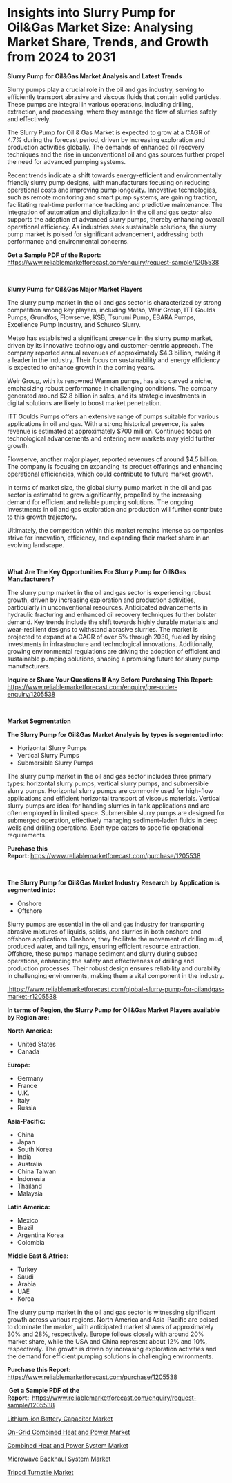 <p><h1>Insights into Slurry Pump for Oil&Gas Market Size: Analysing Market Share, Trends, and Growth from 2024 to 2031</h1></p><p><strong>Slurry Pump for Oil&Gas Market Analysis and Latest Trends</strong></p>
<p><p>Slurry pumps play a crucial role in the oil and gas industry, serving to efficiently transport abrasive and viscous fluids that contain solid particles. These pumps are integral in various operations, including drilling, extraction, and processing, where they manage the flow of slurries safely and effectively.</p><p>The Slurry Pump for Oil & Gas Market is expected to grow at a CAGR of 4.7% during the forecast period, driven by increasing exploration and production activities globally. The demands of enhanced oil recovery techniques and the rise in unconventional oil and gas sources further propel the need for advanced pumping systems. </p><p>Recent trends indicate a shift towards energy-efficient and environmentally friendly slurry pump designs, with manufacturers focusing on reducing operational costs and improving pump longevity. Innovative technologies, such as remote monitoring and smart pump systems, are gaining traction, facilitating real-time performance tracking and predictive maintenance. The integration of automation and digitalization in the oil and gas sector also supports the adoption of advanced slurry pumps, thereby enhancing overall operational efficiency. As industries seek sustainable solutions, the slurry pump market is poised for significant advancement, addressing both performance and environmental concerns.</p></p>
<p><strong>Get a Sample PDF of the Report:&nbsp;</strong> <a href="https://www.reliablemarketforecast.com/enquiry/request-sample/1205538?utm_campaign=1178&utm_medium=2&utm_source=Github&utm_content=ia&utm_term=16102024&utm_id=slurry-pump-for-oilgas">https://www.reliablemarketforecast.com/enquiry/request-sample/1205538</a></p>
<p>&nbsp;</p>
<p><strong>Slurry Pump for Oil&Gas Major Market Players</strong></p>
<p><p>The slurry pump market in the oil and gas sector is characterized by strong competition among key players, including Metso, Weir Group, ITT Goulds Pumps, Grundfos, Flowserve, KSB, Tsurumi Pump, EBARA Pumps, Excellence Pump Industry, and Schurco Slurry. </p><p>Metso has established a significant presence in the slurry pump market, driven by its innovative technology and customer-centric approach. The company reported annual revenues of approximately $4.3 billion, making it a leader in the industry. Their focus on sustainability and energy efficiency is expected to enhance growth in the coming years.</p><p>Weir Group, with its renowned Warman pumps, has also carved a niche, emphasizing robust performance in challenging conditions. The company generated around $2.8 billion in sales, and its strategic investments in digital solutions are likely to boost market penetration.</p><p>ITT Goulds Pumps offers an extensive range of pumps suitable for various applications in oil and gas. With a strong historical presence, its sales revenue is estimated at approximately $700 million. Continued focus on technological advancements and entering new markets may yield further growth.</p><p>Flowserve, another major player, reported revenues of around $4.5 billion. The company is focusing on expanding its product offerings and enhancing operational efficiencies, which could contribute to future market growth.</p><p>In terms of market size, the global slurry pump market in the oil and gas sector is estimated to grow significantly, propelled by the increasing demand for efficient and reliable pumping solutions. The ongoing investments in oil and gas exploration and production will further contribute to this growth trajectory.</p><p>Ultimately, the competition within this market remains intense as companies strive for innovation, efficiency, and expanding their market share in an evolving landscape.</p></p>
<p>&nbsp;</p>
<p><strong>What Are The Key Opportunities For Slurry Pump for Oil&Gas Manufacturers?</strong></p>
<p><p>The slurry pump market in the oil and gas sector is experiencing robust growth, driven by increasing exploration and production activities, particularly in unconventional resources. Anticipated advancements in hydraulic fracturing and enhanced oil recovery techniques further bolster demand. Key trends include the shift towards highly durable materials and wear-resilient designs to withstand abrasive slurries. The market is projected to expand at a CAGR of over 5% through 2030, fueled by rising investments in infrastructure and technological innovations. Additionally, growing environmental regulations are driving the adoption of efficient and sustainable pumping solutions, shaping a promising future for slurry pump manufacturers.</p></p>
<p><strong>Inquire or Share Your Questions If Any Before Purchasing This Report:</strong> <a href="https://www.reliablemarketforecast.com/enquiry/pre-order-enquiry/1205538?utm_campaign=1178&utm_medium=2&utm_source=Github&utm_content=ia&utm_term=16102024&utm_id=slurry-pump-for-oilgas">https://www.reliablemarketforecast.com/enquiry/pre-order-enquiry/1205538</a></p>
<p>&nbsp;</p>
<p><strong>Market Segmentation</strong></p>
<p><strong>The Slurry Pump for Oil&Gas Market Analysis by types is segmented into:</strong></p>
<p><ul><li>Horizontal Slurry Pumps</li><li>Vertical Slurry Pumps</li><li>Submersible Slurry Pumps</li></ul></p>
<p><p>The slurry pump market in the oil and gas sector includes three primary types: horizontal slurry pumps, vertical slurry pumps, and submersible slurry pumps. Horizontal slurry pumps are commonly used for high-flow applications and efficient horizontal transport of viscous materials. Vertical slurry pumps are ideal for handling slurries in tank applications and are often employed in limited space. Submersible slurry pumps are designed for submerged operation, effectively managing sediment-laden fluids in deep wells and drilling operations. Each type caters to specific operational requirements.</p></p>
<p><strong>Purchase this Report:&nbsp;</strong><a href="https://www.reliablemarketforecast.com/purchase/1205538?utm_campaign=1178&utm_medium=2&utm_source=Github&utm_content=ia&utm_term=16102024&utm_id=slurry-pump-for-oilgas">https://www.reliablemarketforecast.com/purchase/1205538</a></p>
<p>&nbsp;</p>
<p><strong>The Slurry Pump for Oil&Gas Market Industry Research by Application is segmented into:</strong></p>
<p><ul><li>Onshore</li><li>Offshore</li></ul></p>
<p><p>Slurry pumps are essential in the oil and gas industry for transporting abrasive mixtures of liquids, solids, and slurries in both onshore and offshore applications. Onshore, they facilitate the movement of drilling mud, produced water, and tailings, ensuring efficient resource extraction. Offshore, these pumps manage sediment and slurry during subsea operations, enhancing the safety and effectiveness of drilling and production processes. Their robust design ensures reliability and durability in challenging environments, making them a vital component in the industry.</p></p>
<p><a href="https://www.reliablemarketforecast.com/global-slurry-pump-for-oilandgas-market-r1205538?utm_campaign=1178&utm_medium=2&utm_source=Github&utm_content=ia&utm_term=16102024&utm_id=slurry-pump-for-oilgas">&nbsp;https://www.reliablemarketforecast.com/global-slurry-pump-for-oilandgas-market-r1205538</a></p>
<p><strong>In terms of Region, the Slurry Pump for Oil&Gas Market Players available by Region are:</strong></p>
<p>
    <p> <strong> North America: </strong>
        <ul>
            <li>United States</li>
            <li>Canada</li>
        </ul>
        </p> 
    <p> <strong> Europe: </strong>
        <ul>
            <li>Germany</li>
            <li>France</li>
            <li>U.K.</li>
            <li>Italy</li>
            <li>Russia</li>
        </ul>
        </p> 
    <p> <strong> Asia-Pacific: </strong>
        <ul>
            <li>China</li>
            <li>Japan</li>
            <li>South Korea</li>
            <li>India</li>
            <li>Australia</li>
            <li>China Taiwan</li>
            <li>Indonesia</li>
            <li>Thailand</li>
            <li>Malaysia</li>
        </ul>
        </p> 
    <p> <strong> Latin America: </strong>
        <ul>
            <li>Mexico</li>
            <li>Brazil</li>
            <li>Argentina Korea</li>
            <li>Colombia</li>
        </ul>
        </p> 
    <p> <strong> Middle East & Africa: </strong>
        <ul>
            <li>Turkey</li>
            <li>Saudi</li>
            <li>Arabia</li>
            <li>UAE</li>
            <li>Korea</li>
        </ul>
    </p>
    </p>
<p><p>The slurry pump market in the oil and gas sector is witnessing significant growth across various regions. North America and Asia-Pacific are poised to dominate the market, with anticipated market shares of approximately 30% and 28%, respectively. Europe follows closely with around 20% market share, while the USA and China represent about 12% and 10%, respectively. The growth is driven by increasing exploration activities and the demand for efficient pumping solutions in challenging environments.</p></p>
<p><strong>Purchase this Report: </strong><a href="https://www.reliablemarketforecast.com/purchase/1205538?utm_campaign=1178&utm_medium=2&utm_source=Github&utm_content=ia&utm_term=16102024&utm_id=slurry-pump-for-oilgas">https://www.reliablemarketforecast.com/purchase/1205538</a></p>
<p>&nbsp;<strong>Get a Sample PDF of the Report:&nbsp;&nbsp;</strong><a href="https://www.reliablemarketforecast.com/enquiry/request-sample/1205538?utm_campaign=1178&utm_medium=2&utm_source=Github&utm_content=ia&utm_term=16102024&utm_id=slurry-pump-for-oilgas">https://www.reliablemarketforecast.com/enquiry/request-sample/1205538</a></p>
<p><strong></strong></p>
<p><p><a href="https://github.com/seraphinaqist/Market-Research-Report-List-1/blob/main/lithium-ion-battery-capacitor-market.md?utm_campaign=1178&utm_medium=2&utm_source=Github&utm_content=ia&utm_term=16102024&utm_id=slurry-pump-for-oilgas">Lithium-ion Battery Capacitor Market</a></p><p><a href="https://www.linkedin.com/pulse/global-on-grid-combined-heat-power-market-exploring-share-trends-reyac?trk=public_post_embed_feed-article-content&utm_campaign=1178&utm_medium=2&utm_source=Github&utm_content=ia&utm_term=16102024&utm_id=slurry-pump-for-oilgas">On-Grid Combined Heat and Power Market</a></p><p><a href="https://www.linkedin.com/pulse/combined-heat-power-system-market-size-share-growth-analysis-8krjc?utm_campaign=1178&utm_medium=2&utm_source=Github&utm_content=ia&utm_term=16102024&utm_id=slurry-pump-for-oilgas">Combined Heat and Power System Market</a></p><p><a href="https://issuu.com/reportprime-2/docs/microwave-backhaul-system-market-si_5cb5b103262418?utm_campaign=1178&utm_medium=2&utm_source=Github&utm_content=ia&utm_term=16102024&utm_id=slurry-pump-for-oilgas">Microwave Backhaul System Market</a></p><p><a href="https://issuu.com/reportprime-2/docs/tripod-turnstile-market-size-2030.p_2ad8ae76cd217a?utm_campaign=1178&utm_medium=2&utm_source=Github&utm_content=ia&utm_term=16102024&utm_id=slurry-pump-for-oilgas">Tripod Turnstile Market</a></p></p>